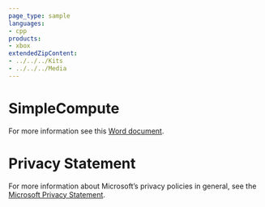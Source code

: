 ```yaml
---
page_type: sample
languages:
- cpp
products:
- xbox
extendedZipContent:
- ../../../Kits
- ../../../Media
---
```

# SimpleCompute
For more information see this [Word document](Readme.docx).
# Privacy Statement
For more information about Microsoft’s privacy policies in general, see the [Microsoft Privacy Statement](https://privacy.microsoft.com/en-us/privacystatement/).
